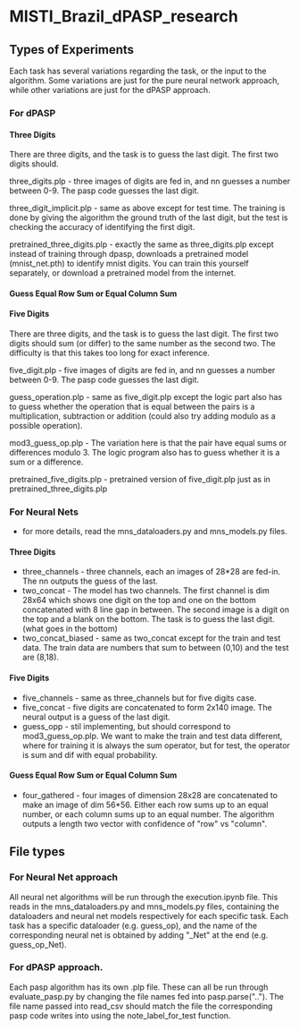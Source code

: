 <style>
blue { "color: blue" }
yellow { "color: yellow" }
</style>
# MISTI_Brazil_dPASP_research

## Types of Experiments
Each task has several variations regarding the task, or the input to the algorithm. Some variations are just for the pure neural network approach, while other variations are just for the dPASP approach.

### For dPASP

#### Three Digits
There are three digits, and the task is to guess the last digit. The first two digits should.

three_digits.plp - three images of digits are fed in, and nn guesses a number between 0-9. The pasp code guesses the last digit.

three_digit_implicit.plp - same as above except for test time. The training is done by giving the algorithm the ground truth of the last digit, but the test is checking the accuracy of identifying the first digit.

pretrained_three_digits.plp - exactly the same as three_digits.plp except instead of training through dpasp, downloads a pretrained model (mnist_net.pth) to identify mnist digits. You can train this yourself separately, or download a pretrained model from the internet.

#### Guess Equal Row Sum or Equal Column Sum

#### Five Digits
There are three digits, and the task is to guess the last digit. The first two digits should sum (or differ) to the same number as the second two. The difficulty is that this takes too long for exact inference.

five_digit.plp - five images of digits are fed in, and nn guesses a number between 0-9. The pasp code guesses the last digit.

guess_operation.plp - same as five_digit.plp except the logic part also has to guess whether the operation that is equal between the pairs is a multiplication, subtraction or addition (could also try adding modulo as a possible operation). 

mod3_guess_op.plp - The variation here is that the pair have equal sums or differences modulo 3. The logic program also has to guess whether it is a sum or a difference.

pretrained_five_digits.plp - pretrained version of five_digit.plp just as in pretrained_three_digits.plp

### For Neural Nets
- for more details, read the mns_dataloaders.py and mns_models.py files.
#### Three Digits
- three_channels - three channels, each an images of 28*28 are fed-in. The nn outputs the guess of the last.
- two_concat - The model has two channels. The first channel is dim 28x64 which shows one digit on the top and one on the bottom concatenated with 8 line gap in between. The second image is a digit on the top and a blank on the bottom. The task is to guess the last digit. (what goes in the bottom)
- <blue> two_concat_biased - same as two_concat except for the train and test data. The train data are numbers that sum to between (0,10) and the test are (8,18). </blue>

#### Five Digits
- five_channels - same as three_channels but for five digits case.
- five_concat - five digits are concatenated to form 2x140 image. The neural output is a guess of the last digit.
- <blue> guess_opp - stil implementing, but should correspond to mod3_guess_op.plp. We want to make the train and test data different, where for training it is always the sum operator, but for test, the operator is sum and dif with equal probability.</blue>
#### Guess Equal Row Sum or Equal Column Sum
- four_gathered - four images of dimension 28x28 are concatenated to make an image of dim 56*56. Either each row sums up to an equal number, or each column sums up to an equal number. The algorithm outputs a length two vector with confidence of "row" vs "column".

## File types
### For Neural Net approach
All neural net algorithms will be run through the execution.ipynb file. This reads in the mns_dataloaders.py and mns_models.py files, containing the dataloaders and neural net models respectively for each specific task. Each task has a specific dataloader (e.g. guess_op), and the name of the corresponding neural net is obtained by adding "_Net" at the end (e.g. guess_op_Net).

### For dPASP approach.
Each pasp algorithm has its own .plp file. These can all be run through evaluate_pasp.py by changing the file names fed into pasp.parse(".."). The file name passed into read_csv should match the file the corresponding pasp code writes into using the note_label_for_test function.
